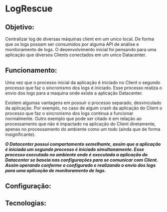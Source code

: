 # LogRescue

## Objetivo:  
Centralizar log de diversas máquinas client em um unico local. De forma que os logs possam ser consumidos por alguma API de análise e monitoramento de logs. O desenvolvimento inicial foi pensando para uma aplicação que diversos Clients conectados em um unico Datacenter. 

## Funcionamento:  
Uma vez que o processo inicial da aplicação é iniciado no Client o segundo processo que faz o sincronismo dos logs é iniciado. Esse processo realiza o envio dos logs para a maquina onde existe a aplicação Datacenter.

Existem algumas vantagens em possuir o processo separado, desvinculado da aplicação. Por exemplo, no caso de algum crash da aplicação do Client o processo que faz o sincronismo dos logs continua a funcionar normalmente. Outro exemplo que pode ser citado é em relação ao processamento que não é impactado na aplicação do Client diretamente, apenas no processamento do ambiente como um todo (ainda que de forma insignificante).

**_O Datacenter possui compartamento semelhante, assim que a aplicação é iniciada um segundo processo é iniciado simultanamente. Esse processo executado no ambiente onde é executada a aplicação do Datacenter se baseia nas configurações para se comunicar com Client. Assim operando conforme o configurado e realizando o envio dos logs para uma aplicação de monitoramento de logs._**

## Configuração:


## Tecnologias:
